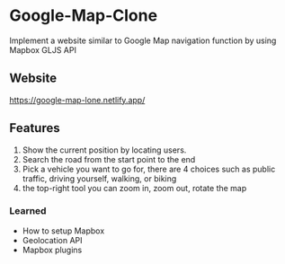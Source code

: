 # Google-Map-Clone
Implement a website similar to Google Map navigation function by using Mapbox GLJS API

## Website
https://google-map-lone.netlify.app/

## Features
1. Show the current position by locating users.
2. Search the road from the start point to the end
3. Pick a vehicle you want to go for, there are 4 choices such as public traffic, driving yourself, walking, or biking
4. the top-right tool you can zoom in, zoom out, rotate the map

### Learned
* How to setup Mapbox
* Geolocation API
* Mapbox plugins

